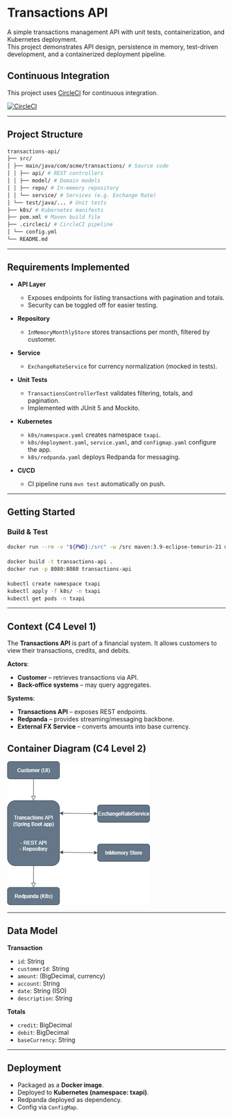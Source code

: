 # Transactions API

A simple transactions management API with unit tests, containerization, and Kubernetes deployment.  
This project demonstrates API design, persistence in memory, test-driven development, and a containerized deployment pipeline.

## Continuous Integration

This project uses [CircleCI](https://circleci.com/) for continuous integration.

[![CircleCI](https://dl.circleci.com/status-badge/img/gh/Austinatan22/Transaction-API/tree/main.svg?style=svg)](https://dl.circleci.com/status-badge/redirect/gh/Austinatan22/Transaction-API/tree/main)

---

## Project Structure
```bash
transactions-api/
├── src/
│ ├── main/java/com/acme/transactions/ # Source code
│ │ ├── api/ # REST controllers
│ │ ├── model/ # Domain models
│ │ ├── repo/ # In-memory repository
│ │ └── service/ # Services (e.g. Exchange Rate)
│ └── test/java/... # Unit tests
├── k8s/ # Kubernetes manifests
├── pom.xml # Maven build file
├── .circleci/ # CircleCI pipeline
│ └── config.yml
└── README.md
```
---

## Requirements Implemented

- **API Layer**

  - Exposes endpoints for listing transactions with pagination and totals.
  - Security can be toggled off for easier testing.

- **Repository**

  - `InMemoryMonthlyStore` stores transactions per month, filtered by customer.

- **Service**

  - `ExchangeRateService` for currency normalization (mocked in tests).

- **Unit Tests**

  - `TransactionsControllerTest` validates filtering, totals, and pagination.
  - Implemented with JUnit 5 and Mockito.

- **Kubernetes**

  - `k8s/namespace.yaml` creates namespace `txapi`.
  - `k8s/deployment.yaml`, `service.yaml`, and `configmap.yaml` configure the app.
  - `k8s/redpanda.yaml` deploys Redpanda for messaging.

- **CI/CD**
  - CI pipeline runs `mvn test` automatically on push.

---

## Getting Started

### Build & Test

````bash
docker run --rm -v "${PWD}:/src" -w /src maven:3.9-eclipse-temurin-21 mvn clean test

docker build -t transactions-api .
docker run -p 8080:8080 transactions-api

kubectl create namespace txapi
kubectl apply -f k8s/ -n txapi
kubectl get pods -n txapi
````
---

## Context (C4 Level 1)

The **Transactions API** is part of a financial system.
It allows customers to view their transactions, credits, and debits.

**Actors**:
- **Customer** – retrieves transactions via API.
- **Back-office systems** – may query aggregates.

**Systems**:
- **Transactions API** – exposes REST endpoints.
- **Redpanda** – provides streaming/messaging backbone.
- **External FX Service** – converts amounts into base currency.



## Container Diagram (C4 Level 2)
![diagram](https://github.com/Austinatan22/Transaction-API/blob/main/C4L2%20Diagram.png?raw=true)

---

## Data Model

**Transaction**
- `id`: String
- `customerId`: String
- `amount`: (BigDecimal, currency)
- `account`: String
- `date`: String (ISO)
- `description`: String

**Totals**
- `credit`: BigDecimal
- `debit`: BigDecimal
- `baseCurrency`: String

---

## Deployment

- Packaged as a **Docker image**.
- Deployed to **Kubernetes (namespace: txapi)**.
- Redpanda deployed as dependency.
- Config via `ConfigMap`.








